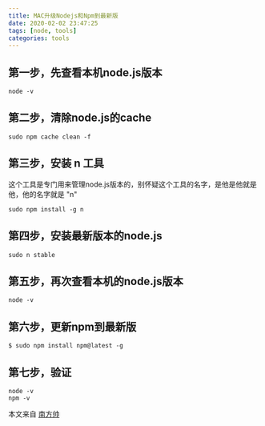 ```yaml
---
title: MAC升级Nodejs和Npm到最新版
date: 2020-02-02 23:47:25
tags: [node, tools]
categories: tools
---
```

## 第一步，先查看本机node.js版本

```
node -v
```

## 第二步，清除node.js的cache

```
sudo npm cache clean -f
```

## 第三步，安装 n 工具
这个工具是专门用来管理node.js版本的，别怀疑这个工具的名字，是他是他就是他，他的名字就是 "n"

```
sudo npm install -g n
```

## 第四步，安装最新版本的node.js

```
sudo n stable
```

## 第五步，再次查看本机的node.js版本

```
node -v
```

## 第六步，更新npm到最新版

```
$ sudo npm install npm@latest -g
```

## 第七步，验证

```
node -v
npm -v
```

本文来自 [南方帅](https://www.jianshu.com/p/71c82fc63522)
